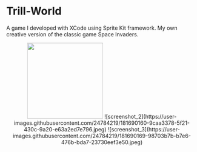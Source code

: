 # Trill-World
A game I developed with XCode using Sprite Kit framework. My own creative version of the classic game Space Invaders.
<p align = "center">
<img src= "https://user-images.githubusercontent.com/24784219/181690153-b4000c27-5dcc-45ba-abaa-bfe1f991f7dc.jpeg" width = "200" height = "200"/>
![screenshot_2](https://user-images.githubusercontent.com/24784219/181690160-9caa3378-5f21-430c-9a20-e63a2ed7e796.jpeg)
![screenshot_3](https://user-images.githubusercontent.com/24784219/181690169-98703b7b-b7e6-476b-bda7-23730eef3e50.jpeg)
